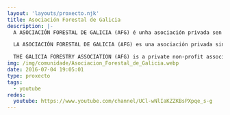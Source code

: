 ```yaml
---
layout: 'layouts/proxecto.njk'
title: Asociación Forestal de Galicia
description: |-
  A ASOCIACIÓN FORESTAL DE GALICIA (AFG) é unha asociación privada sen ánimo de lucro, creada en Santiago de Compostela en 1986. Agrupa a propietarios forestais particulares e comunidades de montes en man común de Galicia.

  LA ASOCIACIÓN FORESTAL DE GALICIA (AFG) es una asociación privada sin ánimo de lucro, creada en Santiago de Compostela en 1986. Agrupa a propietarios forestales particulares y comunidades de montes en mano común de Galicia.

  THE GALICIA FORESTRY ASSOCIATION (AFG) is a private non-profit association, created in Santiago de Compostela in 1986. It brings together private individual forest owners and private communal neighbourhood forest owners.
img: /img/comunidade/Asociacion_Forestal_de_Galicia.webp
date: 2016-07-04 19:05:01
type: proxecto
tags:
  - youtube
redes:
  youtube: https://www.youtube.com/channel/UCl-wNlIaKZZKBsPXpqe_s-g
---
```

